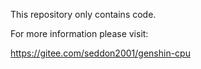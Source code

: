 This repository only contains code.

For more information please visit:

https://gitee.com/seddon2001/genshin-cpu
